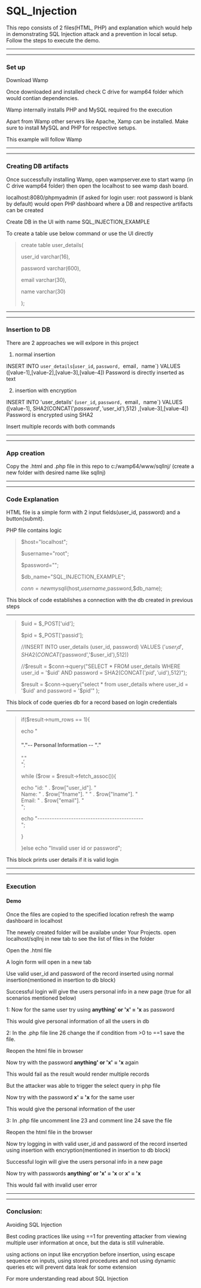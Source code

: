 # SQL_Injection

This repo consists of 2 files(HTML, PHP) and explanation which would help in demonstrating SQL Injection attack and a prevention in local setup.
Follow the steps to execute the demo.

---
---
### Set up


Download Wamp

Once downloaded and installed check C drive for wamp64 folder which would contian dependencies.

Wamp internally installs PHP and MySQL required fro the execution

Apart from Wamp other servers like Apache, Xamp can be installed. Make sure to install MySQL and PHP for respective setups.

This example will follow Wamp

---
---
### Creating DB artifacts


Once successfully installing Wamp, open wampserver.exe to start wamp (in C drive wamp64 folder) then open the localhost to see wamp dash board.

localhost:8080/phpmyadmin (if asked for login user: root password is blank by default) would open PHP dashboard where a DB and respective artifacts can be created

Create DB in the UI with name SQL_INJECTION_EXAMPLE

To create a table use below command or use the UI directly
>create table user_details(
>
>user_id varchar(16),
>
>password varchar(600),
>
>email varchar(30),
>
>name varchar(30)
>
>);

---
---
### Insertion to DB


There are 2 approaches we will exlpore in this project
1. normal insertion

INSERT INTO `user_details`(`user_id`, `password, `email`, `name`) VALUES ([value-1],[value-2],[value-3],[value-4])
Password is directly inserted as text

2. insertion with encryption

INSERT INTO 'user_details' (`user_id`, `password, `email`, `name`) VALUES ([value-1], SHA2(CONCAT('$password','$user_id'),512) ,[value-3],[value-4])
Password is encrypted using SHA2

Insert multiple records with both commands

---
---
### App creation
Copy the .html and .php file in this repo to c:/wamp64/www/sqlInj/ (create a new folder with desired name like sqlInj)

---
---
### Code Explanation
HTML file is a simple form with 2 input fields(user_id, password) and a button(submit).

PHP file contains logic

>$host="localhost";
>
>$username="root";
>
>$password="";
>
>$db_name="SQL_INJECTION_EXAMPLE";
>
>$conn=new mysqli($host,$username,$password,$db_name);

This block of code establishes a connection with the db created in previous steps

---
>$uid = $_POST['uid'];
>
>$pid = $_POST['passid'];
>	
>//INSERT INTO user_details (user_id, password) VALUES ('$user_id', SHA2(CONCAT('$password','$user_id'),512))
>
>//$result = $conn->query("SELECT * FROM user_details WHERE user_id = '$uid' AND password = SHA2(CONCAT('$pid','$uid'),512)");
>
>$result = $conn->query("select * from user_details where user_id = '$uid' and password = '$pid'" );

This block of code queries db for a record based on login credentials

---
>
>if($result->num_rows == 1){
>
>echo "<h4>"."-- Personal Information -- "."</h4>","</br>";
>
>while ($row = $result->fetch_assoc()){
>
>echo "id: " . $row["user_id"]. "<br>Name: " . $row["fname"]. " " . $row["lname"]. "<br>Email: " . $row["email"]. "<br>";
>
>echo "--------------------------------------------<br>";
>
>}
>
>}else echo "Invalid user id or password";

This block prints user details if it is valid login

---
---
### Execution
#### Demo
Once the files are copied to the specified location refresh the wamp dashboard in localhost

The newely created folder will be availabe under Your Projects. open localhost/sqlInj in new tab to see the list of files in the folder

Open the .html file


A login form will open in a new tab

Use valid user_id and password of the record inserted using normal insertion(mentioned in insertion to db block)

Successful login will give the users personal info in a new page (true for all scenarios mentioned below)


1: Now for the same user try using **anything' or 'x' = 'x** as password

This would give personal information of all the users in db


2: In the .php file line 26 change the if condition from >0 to ==1 save the file.

Reopen the html file in browser

Now try with the password **anything' or 'x' = 'x** again

This would fail as the result would render multiple records

But the attacker was able to trigger the select query in php file

Now try with the password **x' = 'x** for the same user

This would give the personal information of the user


3: In .php file uncomment line 23 and comment line 24 save the file

Reopen the html file in the browser

Now try logging in with valid user_id and password of the record inserted using insertion with encryption(mentioned in insertion to db block)

Successful login will give the users personal info in a new page

Now try with passwords **anything' or 'x' = 'x** or **x' = 'x**

This would fail with invalid user error

---
---

### Conclusion:
Avoiding SQL Injection 

Best coding practices like using ==1 for preventing attacker from viewing multiple user information at once, but the data is still vulnerable.

using actions on input like encryption before insertion, using escape sequence on inputs, using stored procedures and not using dynamic queries etc will prevent data leak for some extension

For more understanding read about SQL Injection

